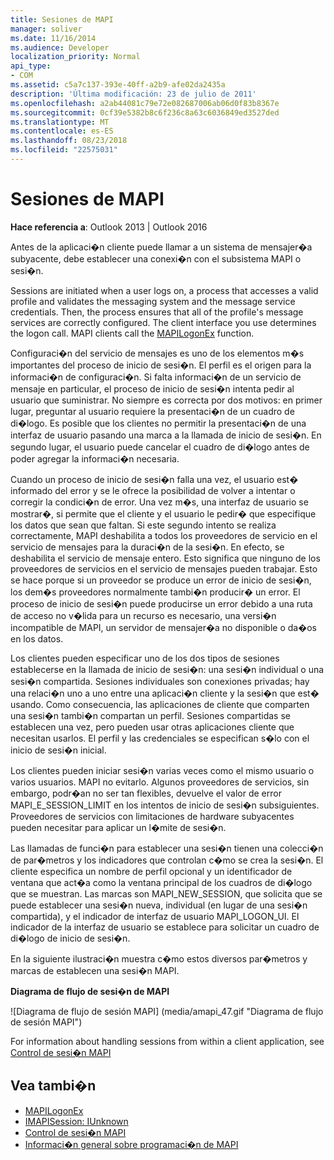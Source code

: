 ```yaml
---
title: Sesiones de MAPI
manager: soliver
ms.date: 11/16/2014
ms.audience: Developer
localization_priority: Normal
api_type:
- COM
ms.assetid: c5a7c137-393e-40ff-a2b9-afe02da2435a
description: 'Última modificación: 23 de julio de 2011'
ms.openlocfilehash: a2ab44081c79e72e082687006ab06d0f83b8367e
ms.sourcegitcommit: 0cf39e5382b8c6f236c8a63c6036849ed3527ded
ms.translationtype: MT
ms.contentlocale: es-ES
ms.lasthandoff: 08/23/2018
ms.locfileid: "22575031"
---
```

# <a name="mapi-sessions"></a>Sesiones de MAPI

**Hace referencia a**: Outlook 2013 | Outlook 2016 
  
Antes de la aplicaci�n cliente puede llamar a un sistema de mensajer�a subyacente, debe establecer una conexi�n con el subsistema MAPI o sesi�n.
  
Sessions are initiated when a user logs on, a process that accesses a valid profile and validates the messaging system and the message service credentials. Then, the process ensures that all of the profile's message services are correctly configured. The client interface you use determines the logon call. MAPI clients call the [MAPILogonEx](mapilogonex.md) function. 
  
Configuraci�n del servicio de mensajes es uno de los elementos m�s importantes del proceso de inicio de sesi�n. El perfil es el origen para la informaci�n de configuraci�n. Si falta informaci�n de un servicio de mensaje en particular, el proceso de inicio de sesi�n intenta pedir al usuario que suministrar. No siempre es correcta por dos motivos: en primer lugar, preguntar al usuario requiere la presentaci�n de un cuadro de di�logo. Es posible que los clientes no permitir la presentaci�n de una interfaz de usuario pasando una marca a la llamada de inicio de sesi�n. En segundo lugar, el usuario puede cancelar el cuadro de di�logo antes de poder agregar la informaci�n necesaria.
  
Cuando un proceso de inicio de sesi�n falla una vez, el usuario est� informado del error y se le ofrece la posibilidad de volver a intentar o corregir la condici�n de error. Una vez m�s, una interfaz de usuario se mostrar�, si permite que el cliente y el usuario le pedir� que especifique los datos que sean que faltan. Si este segundo intento se realiza correctamente, MAPI deshabilita a todos los proveedores de servicio en el servicio de mensajes para la duraci�n de la sesi�n. En efecto, se deshabilita el servicio de mensaje entero. Esto significa que ninguno de los proveedores de servicios en el servicio de mensajes pueden trabajar. Esto se hace porque si un proveedor se produce un error de inicio de sesi�n, los dem�s proveedores normalmente tambi�n producir� un error. El proceso de inicio de sesi�n puede producirse un error debido a una ruta de acceso no v�lida para un recurso es necesario, una versi�n incompatible de MAPI, un servidor de mensajer�a no disponible o da�os en los datos. 
  
Los clientes pueden especificar uno de los dos tipos de sesiones establecerse en la llamada de inicio de sesi�n: una sesi�n individual o una sesi�n compartida. Sesiones individuales son conexiones privadas; hay una relaci�n uno a uno entre una aplicaci�n cliente y la sesi�n que est� usando. Como consecuencia, las aplicaciones de cliente que comparten una sesi�n tambi�n compartan un perfil. Sesiones compartidas se establecen una vez, pero pueden usar otras aplicaciones cliente que necesitan usarlos. El perfil y las credenciales se especifican s�lo con el inicio de sesi�n inicial. 
  
Los clientes pueden iniciar sesi�n varias veces como el mismo usuario o varios usuarios. MAPI no evitarlo. Algunos proveedores de servicios, sin embargo, podr�an no ser tan flexibles, devuelve el valor de error MAPI_E_SESSION_LIMIT en los intentos de inicio de sesi�n subsiguientes. Proveedores de servicios con limitaciones de hardware subyacentes pueden necesitar para aplicar un l�mite de sesi�n.
  
Las llamadas de funci�n para establecer una sesi�n tienen una colecci�n de par�metros y los indicadores que controlan c�mo se crea la sesi�n. El cliente especifica un nombre de perfil opcional y un identificador de ventana que act�a como la ventana principal de los cuadros de di�logo que se muestran. Las marcas son MAPI_NEW_SESSION, que solicita que se puede establecer una sesi�n nueva, individual (en lugar de una sesi�n compartida), y el indicador de interfaz de usuario MAPI_LOGON_UI. El indicador de la interfaz de usuario se establece para solicitar un cuadro de di�logo de inicio de sesi�n.
  
En la siguiente ilustraci�n muestra c�mo estos diversos par�metros y marcas de establecen una sesi�n MAPI.
  
**Diagrama de flujo de sesi�n de MAPI**
  
![Diagrama de flujo de sesión MAPI] (media/amapi_47.gif "Diagrama de flujo de sesión MAPI")
  
For information about handling sessions from within a client application, see [Control de sesi�n MAPI](mapi-session-handling.md)
  
## <a name="see-also"></a>Vea tambi�n

- [MAPILogonEx](mapilogonex.md)  
- [IMAPISession: IUnknown](imapisessioniunknown.md)
- [Control de sesi�n MAPI](mapi-session-handling.md)  
- [Informaci�n general sobre programaci�n de MAPI](mapi-programming-overview.md)

